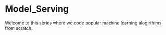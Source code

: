 # Model_Serving

Welcome to this series where we code popular machine learning alogirthims from scratch. 
